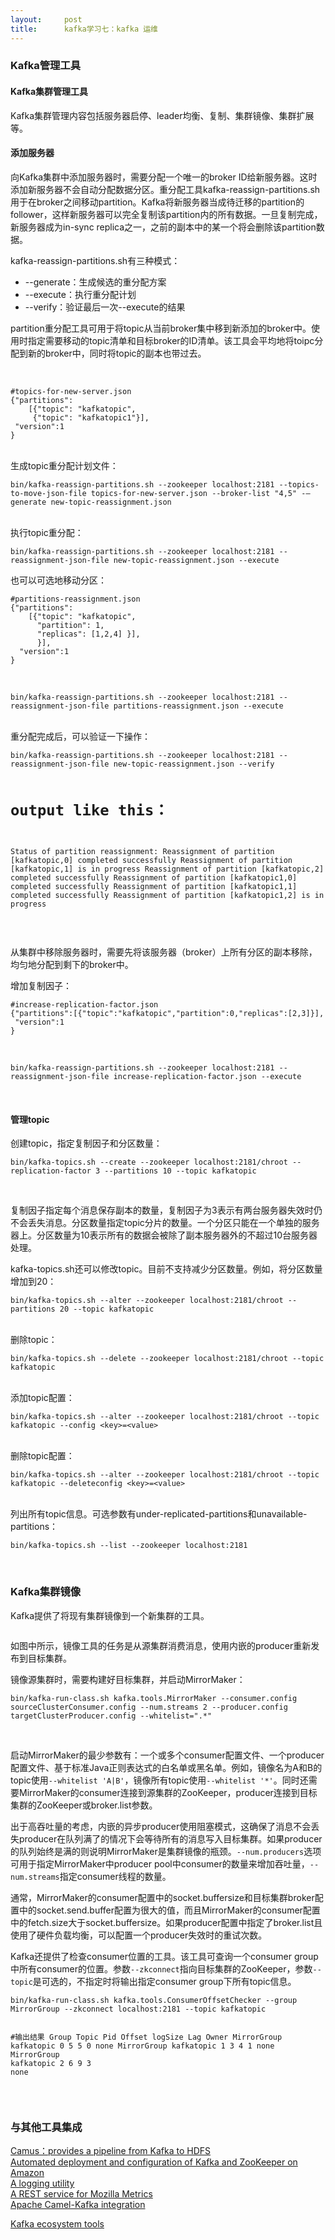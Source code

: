 ```yaml
---
layout:     post
title:      kafka学习七：kafka 运维
---
```

<div id="article_content" class="article_content clearfix csdn-tracking-statistics" data-pid="blog" data-mod="popu_307" data-dsm="post">
								            <link rel="stylesheet" href="https://csdnimg.cn/release/phoenix/template/css/ck_htmledit_views-f76675cdea.css">
						<div class="htmledit_views" id="content_views">
                
<h3 id="kafka管理工具">Kafka管理工具</h3>
<h4 id="kafka集群管理工具">Kafka集群管理工具</h4>
<p>Kafka集群管理内容包括服务器启停、leader均衡、复制、集群镜像、集群扩展等。</p>
<h4 id="添加服务器">添加服务器</h4>
<p>向Kafka集群中添加服务器时，需要分配一个唯一的broker ID给新服务器。这时添加新服务器不会自动分配数据分区。重分配工具kafka-reassign-partitions.sh用于在broker之间移动partition。Kafka将新服务器当成待迁移的partition的follower，这样新服务器可以完全复制该partition内的所有数据。一旦复制完成，新服务器成为in-sync replica之一，之前的副本中的某一个将会删除该partition数据。</p>
<p>kafka-reassign-partitions.sh有三种模式：</p>
<ul><li>--generate：生成候选的重分配方案</li><li>--execute：执行重分配计划</li><li>--verify：验证最后一次--execute的结果</li></ul><p>partition重分配工具可用于将topic从当前broker集中移到新添加的broker中。使用时指定需要移动的topic清单和目标broker的ID清单。该工具会平均地将toipc分配到新的broker中，同时将topic的副本也带过去。</p>
<p><br></p>
<p></p><pre><code class="language-html">#topics-for-new-server.json
{"partitions":
    [{"topic": "kafkatopic",
     {"topic": "kafkatopic1"}],
 "version":1
}</code></pre><br>
生成topic重分配计划文件：
<p></p><pre><code class="language-html">bin/kafka-reassign-partitions.sh --zookeeper localhost:2181 --topics-to-move-json-file topics-for-new-server.json --broker-list "4,5" -–generate new-topic-reassignment.json</code></pre><br>
执行topic重分配：
<p></p><pre><code class="language-html">bin/kafka-reassign-partitions.sh --zookeeper localhost:2181 --reassignment-json-file new-topic-reassignment.json --execute</code></pre>也可以可选地移动分区：
<p></p><pre><code class="language-html">#partitions-reassignment.json
{"partitions":
    [{"topic": "kafkatopic",
      "partition": 1,
      "replicas": [1,2,4] }],   
      }],
  "version":1
}</code></pre><br><pre><code class="language-html">bin/kafka-reassign-partitions.sh --zookeeper localhost:2181 --reassignment-json-file partitions-reassignment.json --execute</code></pre><br>
重分配完成后，可以验证一下操作：
<p></p><pre><code class="language-html">bin/kafka-reassign-partitions.sh --zookeeper localhost:2181 --reassignment-json-file new-topic-reassignment.json --verify

# output like this：
Status of partition reassignment:
Reassignment of partition [kafkatopic,0] completed successfully
Reassignment of partition [kafkatopic,1] is in progress
Reassignment of partition [kafkatopic,2] completed successfully
Reassignment of partition [kafkatopic1,0] completed successfully
Reassignment of partition [kafkatopic1,1] completed successfully
Reassignment of partition [kafkatopic1,2] is in progress</code></pre><br><p>从集群中移除服务器时，需要先将该服务器（broker）上所有分区的副本移除，均匀地分配到剩下的broker中。</p>
<p>增加复制因子：</p>
<p></p><pre><code class="language-html">#increase-replication-factor.json
{"partitions":[{"topic":"kafkatopic","partition":0,"replicas":[2,3]}],
 "version":1
}</code></pre><br><pre><code class="language-html">bin/kafka-reassign-partitions.sh --zookeeper localhost:2181 --reassignment-json-file increase-replication-factor.json --execute</code></pre><br><h4 id="管理topic">管理topic</h4>
<p></p>
<p>创建topic，指定复制因子和分区数量：</p>
<pre><code class="language-html">bin/kafka-topics.sh --create --zookeeper localhost:2181/chroot --replication-factor 3 --partitions 10 --topic kafkatopic</code></pre><br><p>复制因子指定每个消息保存副本的数量，复制因子为3表示有两台服务器失效时仍不会丢失消息。分区数量指定topic分片的数量。一个分区只能在一个单独的服务器上。分区数量为10表示所有的数据会被除了副本服务器外的不超过10台服务器处理。</p>
<p>kafka-topics.sh还可以修改topic。目前不支持减少分区数量。例如，将分区数量增加到20：</p>
<pre><code class="language-html">bin/kafka-topics.sh --alter --zookeeper localhost:2181/chroot --partitions 20 --topic kafkatopic</code></pre><br>
删除topic：
<p></p><pre><code class="language-html">bin/kafka-topics.sh --delete --zookeeper localhost:2181/chroot --topic kafkatopic</code></pre><br>
添加topic配置：
<p></p><pre><code class="language-html">bin/kafka-topics.sh --alter --zookeeper localhost:2181/chroot --topic kafkatopic --config &lt;key&gt;=&lt;value&gt;</code></pre><br>
删除topic配置：
<p></p><pre><code class="language-html">bin/kafka-topics.sh --alter --zookeeper localhost:2181/chroot --topic kafkatopic --deleteconfig &lt;key&gt;=&lt;value&gt;</code></pre><br>
列出所有topic信息。可选参数有under-replicated-partitions和unavailable-partitions：
<p></p><pre><code class="language-html">bin/kafka-topics.sh --list --zookeeper localhost:2181</code></pre><br><h3 id="kafka集群镜像">Kafka集群镜像</h3>
<p></p>
<p>Kafka提供了将现有集群镜像到一个新集群的工具。</p>
<p><img src="http://images2015.cnblogs.com/blog/834562/201601/834562-20160126211228988-4932735.png" alt=""></p>
<p>如图中所示，镜像工具的任务是从源集群消费消息，使用内嵌的producer重新发布到目标集群。</p>
<p>镜像源集群时，需要构建好目标集群，并启动MirrorMaker：</p>
<pre><code class="language-html">bin/kafka-run-class.sh kafka.tools.MirrorMaker --consumer.config sourceClusterConsumer.config --num.streams 2 --producer.config targetClusterProducer.config --whitelist=".*"</code></pre><br><p>启动MirrorMaker的最少参数有：一个或多个consumer配置文件、一个producer配置文件、基于标准Java正则表达式的白名单或黑名单。例如，镜像名为A和B的topic使用<code>--whitelist 'A|B'</code>，镜像所有topic使用<code>--whitelist '*'</code>。同时还需要MirrorMaker的consumer连接到源集群的ZooKeeper，producer连接到目标集群的ZooKeeper或broker.list参数。</p>
<p>出于高吞吐量的考虑，内嵌的异步producer使用阻塞模式，这确保了消息不会丢失producer在队列满了的情况下会等待所有的消息写入目标集群。如果producer的队列始终是满的则说明MirrorMaker是集群镜像的瓶颈。<code>--num.producers</code>选项可用于指定MirrorMaker中producer pool中consumer的数量来增加吞吐量，<code>--num.streams</code>指定consumer线程的数量。</p>
<p>通常，MirrorMaker的consumer配置中的socket.buffersize和目标集群broker配置中的socket.send.buffer配置为很大的值，而且MirrorMaker的consumer配置中的fetch.size大于socket.buffersize。如果producer配置中指定了broker.list且使用了硬件负载均衡，可以配置一个producer失效时的重试次数。</p>
<p>Kafka还提供了检查consumer位置的工具。该工具可查询一个consumer group中所有consumer的位置。参数<code>--zkconnect</code>指向目标集群的ZooKeeper，参数<code>--topic</code>是可选的，不指定时将输出指定consumer group下所有topic信息。</p>
<pre><code class="language-html">bin/kafka-run-class.sh kafka.tools.ConsumerOffsetChecker --group MirrorGroup --zkconnect localhost:2181 --topic kafkatopic

#输出结果
Group        Topic       Pid  Offset  logSize    Lag    Owner
MirrorGroup  kafkatopic  0    5       5          0      none
MirrorGroup  kafkatopic  1    3       4          1      none
MirrorGroup  kafkatopic  2    6       9          3      none</code></pre><br><h3 id="与其他工具集成">与其他工具集成</h3>
<p><a href="https://github.com/linkedin/camus" rel="nofollow">Camus：provides a pipeline from Kafka to HDFS</a><br><a href="https://github.com/nathanmarz/kafka-deploy" rel="nofollow">Automated deployment and configuration of Kafka and ZooKeeper on Amazon</a><br><a href="https://github.com/leandrosilva/klogd2" rel="nofollow">A logging utility</a><br><a href="https://github.com/mozilla-metrics/bagheera" rel="nofollow">A REST service for Mozilla Metrics</a><br><a href="https://github.com/BreizhBeans/camel-kafka/wiki" rel="nofollow">Apache Camel-Kafka integration</a></p>
<p><a href="https://cwiki.apache.org/confluence/display/KAFKA/Ecosystem" rel="nofollow">Kafka ecosystem tools</a></p>
<br><br>            </div>
                </div>